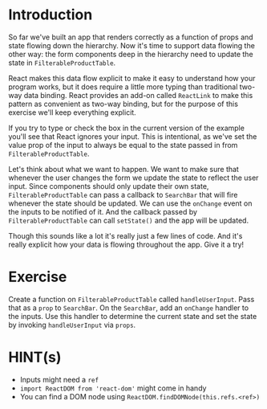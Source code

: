 # Introduction

So far we've built an app that renders correctly as a function of props and state flowing down the hierarchy. Now it's time to support data flowing the other way: the form components deep in the hierarchy need to update the state in `FilterableProductTable`.

React makes this data flow explicit to make it easy to understand how your program works, but it does require a little more typing than traditional two-way data binding. React provides an add-on called `ReactLink` to make this pattern as convenient as two-way binding, but for the purpose of this exercise we'll keep everything explicit.

If you try to type or check the box in the current version of the example you'll see that React ignores your input. This is intentional, as we've set the value prop of the input to always be equal to the state passed in from `FilterableProductTable`.

Let's think about what we want to happen. We want to make sure that whenever the user changes the form we update the state to reflect the user input. Since components should only update their own state, `FilterableProductTable` can pass a callback to `SearchBar` that will fire whenever the state should be updated. We can use the `onChange` event on the inputs to be notified of it. And the callback passed by `FilterableProductTable` can call `setState()` and the app will be updated.

Though this sounds like a lot it's really just a few lines of code. And it's really explicit how your data is flowing throughout the app. Give it a try!

# Exercise

Create a function on `FilterableProductTable` called `handleUserInput`. Pass that as a `prop` to `SearchBar`. On the `SearchBar`, add an `onChange` handler to the inputs. Use this handler to determine the current state and set the state by invoking `handleUserInput` via `props`.

# HINT(s)

* Inputs might need a `ref`
* `import ReactDOM from 'react-dom'` might come in handy
* You can find a DOM node using `ReactDOM.findDOMNode(this.refs.<ref>)`
